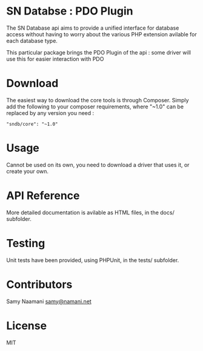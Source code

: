 # SN Databse : PDO Plugin

The SN Database api aims to provide a unified interface for database access without having to worry about the various PHP extension avilable for each database type.

This particular package brings the PDO Plugin of the api : some driver will use this for easier interaction with PDO

# Download

The easiest way to download the core tools is through Composer. Simply add the following to your composer requirements, where "~1.0" can be replaced by any version you need :

```
"sndb/core": "~1.0"
```

# Usage

Cannot be used on its own, you need to download a driver that uses it, or create your own.

# API Reference

More detailed documentation is avilable as HTML files, in the docs/ subfolder.

# Testing

Unit tests have been provided, using PHPUnit, in the tests/ subfolder.

# Contributors

Samy Naamani <samy@namani.net>

# License

MIT